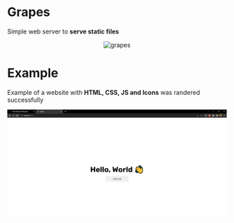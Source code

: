 # Grapes

Simple web server to **serve static files**

<p align="center"> 
  <img src="https://user-images.githubusercontent.com/72753578/186304955-8d3da1bc-c16c-4293-9588-c98c3bb129c3.png" title="grapes" alt="grapes"/>
</p>

# Example

Example of a website with **HTML, CSS, JS and Icons** was randered successfully

<p align="center"> 
  <img src="./preview.png" title="website-example" alt="website-example"/>
</p>
